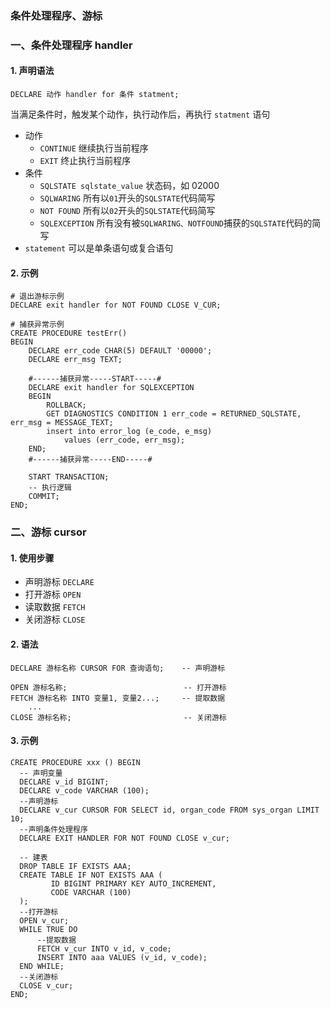 ### 条件处理程序、游标
### 一、条件处理程序 handler
#### 1. 声明语法
```
DECLARE 动作 handler for 条件 statment;
```

当满足条件时，触发某个动作，执行动作后，再执行 `statment` 语句

* 动作
    * `CONTINUE`   继续执行当前程序
    * `EXIT`       终止执行当前程序
* 条件
    * `SQLSTATE sqlstate_value`  状态码，如 02000
    * `SQLWARING`                所有以`01`开头的`SQLSTATE`代码简写
    * `NOT FOUND`                 所有以`02`开头的`SQLSTATE`代码简写
    * `SQLEXCEPTION`             所有没有被`SQLWARING、NOTFOUND`捕获的`SQLSTATE`代码的简写
* `statement` 可以是单条语句或复合语句

#### 2. 示例
```
# 退出游标示例
DECLARE exit handler for NOT FOUND CLOSE V_CUR;

# 捕获异常示例
CREATE PROCEDURE testErr()
BEGIN
    DECLARE err_code CHAR(5) DEFAULT '00000';
    DECLARE err_msg TEXT;

    #------捕获异常-----START-----#
    DECLARE exit handler for SQLEXCEPTION
    BEGIN
        ROLLBACK;
        GET DIAGNOSTICS CONDITION 1 err_code = RETURNED_SQLSTATE, err_msg = MESSAGE_TEXT;
        insert into error_log (e_code, e_msg) 
            values (err_code, err_msg);
    END;
    #------捕获异常-----END-----#
   
    START TRANSACTION; 
    -- 执行逻辑
    COMMIT; 
END;
```


### 二、游标 cursor
#### 1. 使用步骤
* 声明游标   `DECLARE`
* 打开游标  `OPEN`
* 读取数据  `FETCH`
* 关闭游标  `CLOSE`

#### 2. 语法
```
DECLARE 游标名称 CURSOR FOR 查询语句;    -- 声明游标
       
OPEN 游标名称;                          -- 打开游标
FETCH 游标名称 INTO 变量1, 变量2...;     -- 提取数据
    ...
CLOSE 游标名称;                         -- 关闭游标
```



#### 3. 示例
```
CREATE PROCEDURE xxx () BEGIN
  -- 声明变量
  DECLARE v_id BIGINT;
  DECLARE v_code VARCHAR (100);
  --声明游标
  DECLARE v_cur CURSOR FOR SELECT id, organ_code FROM sys_organ LIMIT 10;
  --声明条件处理程序
  DECLARE EXIT HANDLER FOR NOT FOUND CLOSE v_cur;
  
  -- 建表
  DROP TABLE IF EXISTS AAA;
  CREATE TABLE IF NOT EXISTS AAA ( 
         ID BIGINT PRIMARY KEY AUTO_INCREMENT, 
         CODE VARCHAR (100) 
  );
  --打开游标
  OPEN v_cur;
  WHILE TRUE DO
      --提取数据
      FETCH v_cur INTO v_id, v_code;
      INSERT INTO aaa VALUES (v_id, v_code);
  END WHILE;
  --关闭游标
  CLOSE v_cur;
END;
```
